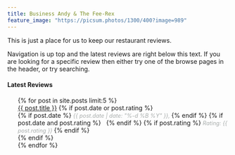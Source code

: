 ```yaml
---
title: Business Andy & The Fee-Rex
feature_image: "https://picsum.photos/1300/400?image=989"
---
```


This is just a place for us to keep our restaurant reviews.  
  
Navigation is up top and the latest reviews are right below this text. If you are looking for a specific review then either try one of the browse pages in the header, or try searching.

<h4>Latest Reviews</h4>
<ul style="list-style-type: none;">
    {% for post in site.posts limit:5 %}
        <li>
            <a href="{{ post.url }}">{{ post.title }}</a>
            {% if post.date or post.rating %}
                <div class="meta-info">
                    {% if post.date %}
                        <span class="date" style="font-style: italic; color: #a8adac; font-size: 0.9em;">
                            {{ post.date | date: "%-d %B %Y" }},
                        </span>
                    {% endif %}
                    {% if post.date and post.rating %}
                        &nbsp;
                    {% endif %}
                    {% if post.rating %}
                        <span class="rating" style="font-style: italic; color: #a8adac; font-size: 0.9em;">
                            Rating: {{ post.rating }}
                        </span>
                    {% endif %}
                </div>
            {% endif %}
        </li>
    {% endfor %}
</ul>
